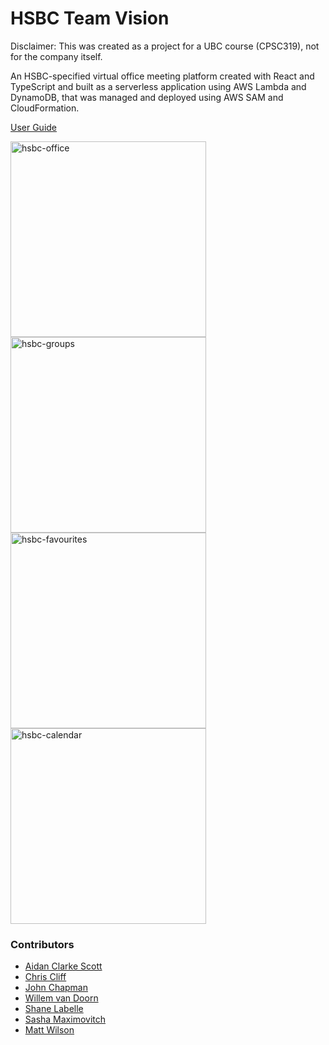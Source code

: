 # HSBC Team Vision
Disclaimer: This was created as a project for a UBC course (CPSC319), not for the company itself.

An HSBC-specified virtual office meeting platform created with React and TypeScript and built as a serverless application using AWS Lambda and DynamoDB, that was managed and deployed using AWS SAM and CloudFormation.

[User Guide](https://drive.google.com/file/d/1GZ_drhTiLNzTUNII5x6GLjRA-G3bU4BA/view?usp=drive_link)

<img width="313" alt="hsbc-office" src="https://github.com/aidanclarkescott/HSBC-Team-Vision-Root/assets/36321857/7c7b2b6f-6314-418e-8ad3-e91d720903d2">
<img width="313" alt="hsbc-groups" src="https://github.com/aidanclarkescott/HSBC-Team-Vision-Root/assets/36321857/d5760b95-163e-4b55-961e-36bc7dcdc023">
<img width="313" alt="hsbc-favourites" src="https://github.com/aidanclarkescott/HSBC-Team-Vision-Root/assets/36321857/16e45d73-6f60-4da5-95d0-f6fb0709cf92">
<img width="313" alt="hsbc-calendar" src="https://github.com/aidanclarkescott/HSBC-Team-Vision-Root/assets/36321857/b49ea5bf-bbe3-4aca-99ca-4b8839dbe997">


### Contributors
- [Aidan Clarke Scott](https://github.com/aidanclarkescott)
- [Chris Cliff](https://github.com/cliff42)
- [John Chapman](https://github.com/johnfchapman)
- [Willem van Doorn](https://github.com/Willem-vd)
- [Shane Labelle](https://github.com/shanelabelle)
- [Sasha Maximovitch](https://github.com/TheEpicWatermelon)
- [Matt Wilson](https://github.com/mattkwilson)
